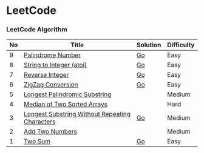 # LeetCode

### LeetCode Algorithm


No | Title | Solution | Difficulty
---|-------|----------|----------- 
9  | [Palindrome Number](https://leetcode.com/problems/palindrome-number/) | [Go](algorithms/Go/palindromeNumber.go) | Easy
8  | [String to Integer (atoi)](https://leetcode.com/problems/string-to-integer-atoi/) | [Go](algorithms/Go/myAtoi.go) | Easy
7  | [Reverse Integer](https://leetcode.com/problems/reverse-integer/) | [Go](algorithms/Go/reverse.go) | Easy
6  | [ZigZag Conversion](https://leetcode.com/problems/zigzag-conversion/) | [Go](algorithms/Go/zigZagConversion.go) | Easy
5  | [Longest Palindromic Substring](https://leetcode.com/problems/longest-palindromic-substring/) | | Medium
4  | [Median of Two Sorted Arrays](https://leetcode.com/problems/median-of-two-sorted-arrays/) | | Hard
3  | [Longest Substring Without Repeating Characters](https://leetcode.com/problems/longest-substring-without-repeating-characters/) | [Go](algorithms/Go/lengthOfLongestSubstring.go) | Medium
2  | [Add Two Numbers](https://leetcode.com/problems/add-two-numbers/) | | Medium
1  | [Two Sum](https://leetcode.com/problems/two-sum/) | [Go](algorithms/Go/twoSum.go) | Easy


